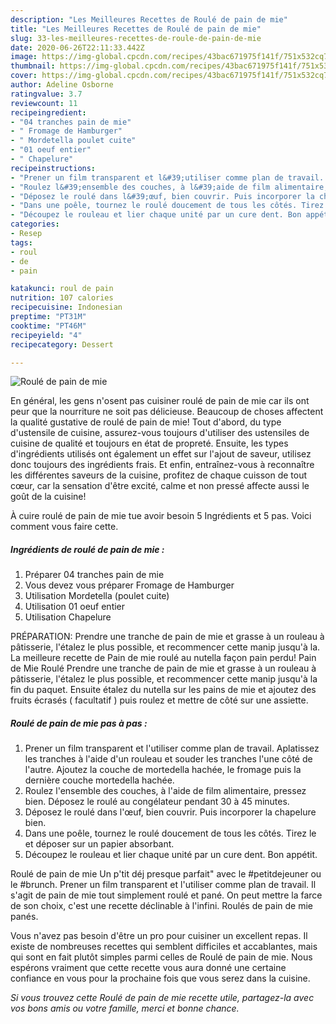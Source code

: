 ```yaml
---
description: "Les Meilleures Recettes de Roulé de pain de mie"
title: "Les Meilleures Recettes de Roulé de pain de mie"
slug: 33-les-meilleures-recettes-de-roule-de-pain-de-mie
date: 2020-06-26T22:11:33.442Z
image: https://img-global.cpcdn.com/recipes/43bac671975f141f/751x532cq70/roule-de-pain-de-mie-photo-principale-de-la-recette.jpg
thumbnail: https://img-global.cpcdn.com/recipes/43bac671975f141f/751x532cq70/roule-de-pain-de-mie-photo-principale-de-la-recette.jpg
cover: https://img-global.cpcdn.com/recipes/43bac671975f141f/751x532cq70/roule-de-pain-de-mie-photo-principale-de-la-recette.jpg
author: Adeline Osborne
ratingvalue: 3.7
reviewcount: 11
recipeingredient:
- "04 tranches pain de mie"
- " Fromage de Hamburger"
- " Mordetella poulet cuite"
- "01 oeuf entier"
- " Chapelure"
recipeinstructions:
- "Prener un film transparent et l&#39;utiliser comme plan de travail. Aplatissez les tranches à l&#39;aide d&#39;un rouleau et souder les tranches l&#39;une côté de l&#39;autre. Ajoutez la couche de mortedella hachée, le fromage puis la dernière couche mortedella hachée."
- "Roulez l&#39;ensemble des couches, à l&#39;aide de film alimentaire, pressez bien. Déposez le roulé au congélateur pendant 30 à 45 minutes."
- "Déposez le roulé dans l&#39;œuf, bien couvrir. Puis incorporer la chapelure bien."
- "Dans une poêle, tournez le roulé doucement de tous les côtés. Tirez le et déposer sur un papier absorbant."
- "Découpez le rouleau et lier chaque unité par un cure dent. Bon appétit."
categories:
- Resep
tags:
- roul
- de
- pain

katakunci: roul de pain 
nutrition: 107 calories
recipecuisine: Indonesian
preptime: "PT31M"
cooktime: "PT46M"
recipeyield: "4"
recipecategory: Dessert

---
```



![Roulé de pain de mie](https://img-global.cpcdn.com/recipes/43bac671975f141f/751x532cq70/roule-de-pain-de-mie-photo-principale-de-la-recette.jpg)

En général, les gens n'osent pas cuisiner roulé de pain de mie car ils ont peur que la nourriture ne soit pas délicieuse. Beaucoup de choses affectent la qualité gustative de roulé de pain de mie! Tout d'abord, du type d'ustensile de cuisine, assurez-vous toujours d'utiliser des ustensiles de cuisine de qualité et toujours en état de propreté. Ensuite, les types d'ingrédients utilisés ont également un effet sur l'ajout de saveur, utilisez donc toujours des ingrédients frais. Et enfin, entraînez-vous à reconnaître les différentes saveurs de la cuisine, profitez de chaque cuisson de tout cœur, car la sensation d'être excité, calme et non pressé affecte aussi le goût de la cuisine!

<!--inarticleads1-->

À cuire roulé de pain de mie tue avoir besoin 5 Ingrédients et 5 pas. Voici comment vous faire cette.

##### Ingrédients de roulé de pain de mie :

1. Préparer 04 tranches pain de mie
1. Vous devez vous préparer  Fromage de Hamburger
1. Utilisation  Mordetella (poulet cuite)
1. Utilisation 01 oeuf entier
1. Utilisation  Chapelure


PRÉPARATION: Prendre une tranche de pain de mie et grasse à un rouleau à pâtisserie, l&#39;étalez le plus possible, et recommencer cette manip jusqu&#39;à la. La meilleure recette de Pain de mie roulé au nutella façon pain perdu! Pain de Mie Roulé Prendre une tranche de pain de mie et grasse à un rouleau à pâtisserie, l&#39;étalez le plus possible, et recommencer cette manip jusqu&#39;à la fin du paquet. Ensuite étalez du nutella sur les pains de mie et ajoutez des fruits écrasés ( facultatif ) puis roulez et mettre de côté sur une assiette. 

<!--inarticleads2-->

##### Roulé de pain de mie pas à pas :

1. Prener un film transparent et l&#39;utiliser comme plan de travail. Aplatissez les tranches à l&#39;aide d&#39;un rouleau et souder les tranches l&#39;une côté de l&#39;autre. Ajoutez la couche de mortedella hachée, le fromage puis la dernière couche mortedella hachée.
1. Roulez l&#39;ensemble des couches, à l&#39;aide de film alimentaire, pressez bien. Déposez le roulé au congélateur pendant 30 à 45 minutes.
1. Déposez le roulé dans l&#39;œuf, bien couvrir. Puis incorporer la chapelure bien.
1. Dans une poêle, tournez le roulé doucement de tous les côtés. Tirez le et déposer sur un papier absorbant.
1. Découpez le rouleau et lier chaque unité par un cure dent. Bon appétit.


Roulé de pain de mie Un p&#39;tit déj presque parfait&#34; avec le #petitdejeuner ou le #brunch. Prener un film transparent et l&#39;utiliser comme plan de travail. Il s&#39;agit de pain de mie tout simplement roulé et pané. On peut mettre la farce de son choix, c&#39;est une recette déclinable à l&#39;infini. Roulés de pain de mie panés. 

<!--inarticleads1-->

<p>
Vous n'avez pas besoin d'être un pro pour cuisiner un excellent repas. Il existe de nombreuses recettes qui semblent difficiles et accablantes, mais qui sont en fait plutôt simples parmi celles de Roulé de pain de mie. Nous espérons vraiment que cette recette vous aura donné une certaine confiance en vous pour la prochaine fois que vous serez dans la cuisine.
</p>

<p>
<i>Si vous trouvez cette Roulé de pain de mie recette utile, partagez-la avec vos bons amis ou votre famille, merci et bonne chance.</i>
</p>
